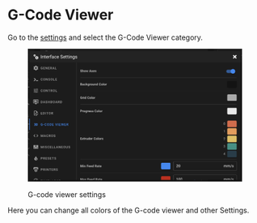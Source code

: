 # G-Code Viewer

Go to the [settings](./) and select the G-Code Viewer category.&#x20;

<figure><img src="../../.gitbook/assets/image (33).png" alt=""><figcaption><p>G-code viewer settings</p></figcaption></figure>

Here you can change all colors of the G-code viewer and other Settings.
